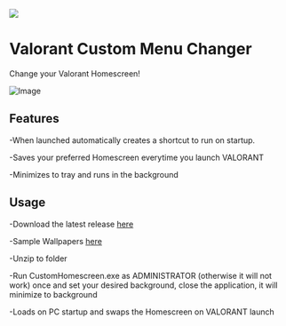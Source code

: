 ![](https://i.imgur.com/tt0uytK.png)

# Valorant Custom Menu Changer

Change your Valorant Homescreen!

![Image](https://github.com/user-attachments/assets/774f74ee-3a4f-4fb0-a525-d9cd55b86828)

## Features

-When launched automatically creates a shortcut to run on startup.

-Saves your preferred Homescreen everytime you launch VALORANT

-Minimizes to tray and runs in the background

## Usage

-Download the latest release [here](https://github.com/lij42/CustomHomescreenApp/releases/download/1.0.0/customHomescreen1.0.0.zip)

-Sample Wallpapers [here](https://github.com/lij42/CustomHomescreenApp/releases/download/1.0.0/wallpapers.zip)

-Unzip to folder

-Run CustomHomescreen.exe as ADMINISTRATOR (otherwise it will not work) once and set your desired background, close the application, it will minimize to background

-Loads on PC startup and swaps the Homescreen on VALORANT launch



